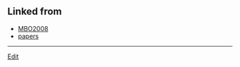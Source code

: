 ## Linked from

* [MBO2008](MBO2008.md)
* [papers](papers.md)


----
[Edit](https://github.com/vitroid/vitroid.github.io/blob/master/MD/paper2008.md)
